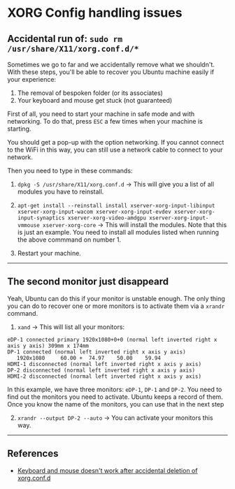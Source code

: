 # XORG Config handling issues

## Accidental run of: `sudo rm /usr/share/X11/xorg.conf.d/*`

Sometimes we go to far and we accidentally remove what we shouldn't. With these steps, you'll be able to recover you Ubuntu machine easily if your experience:

1. The removal of bespoken folder (or its associates)
2. Your keyboard and mouse get stuck (not guaranteed)

First of all, you need to start your machine in safe mode and with networking. To do that, press `ESC` a few times when your machine is starting.

You should get a pop-up with the option networking. If you cannot connect to the WiFi in this way, you can still use a network cable to connect to your network.

Then you need to type in these commands:

1. `dpkg -S /usr/share/X11/xorg.conf.d` -> This will give you a list of all modules you have to reinstall.

2. `apt-get install --reinstall install xserver-xorg-input-libinput xserver-xorg-input-wacom xserver-xorg-input-evdev xserver-xorg-input-synaptics xserver-xorg-video-amdgpu xserver-xorg-input-vmmouse xserver-xorg-core` -> This will install the modules. Note that this is just an example. You need to install all modules listed when running the above commmand on number 1.

3. Restart your machine.

---

## The second monitor just disappeard

Yeah, Ubuntu can do this if your monitor is unstable enough. The only thing you can do to recover one or more monitors is to activate them via a `xrandr` command.

1. `xand` -> This will list all your monitors:

```text
eDP-1 connected primary 1920x1080+0+0 (normal left inverted right x axis y axis) 309mm x 174mm
DP-1 connected (normal left inverted right x axis y axis)
   1920x1080     60.00 +  74.97    50.00    59.94  
HDMI-1 disconnected (normal left inverted right x axis y axis)
DP-2 disconnected (normal left inverted right x axis y axis)
HDMI-2 disconnected (normal left inverted right x axis y axis)
```

In this example, we have three monitors: `eDP-1`, `DP-1` and `DP-2`. You need to find out the monitors you need to activate. Ubuntu keeps a record of them. Once you know the name of the monitors, you can use that in the next step

2. `xrandr --output DP-2 --auto` -> You can activate your monitors this way.

---

## References

- [Keyboard and mouse doesn't work after accidental deletion of xorg.conf.d](https://unix.stackexchange.com/questions/389989/keyboard-and-mouse-doesnt-work-after-accidental-deletion-of-xorg-conf-d)
